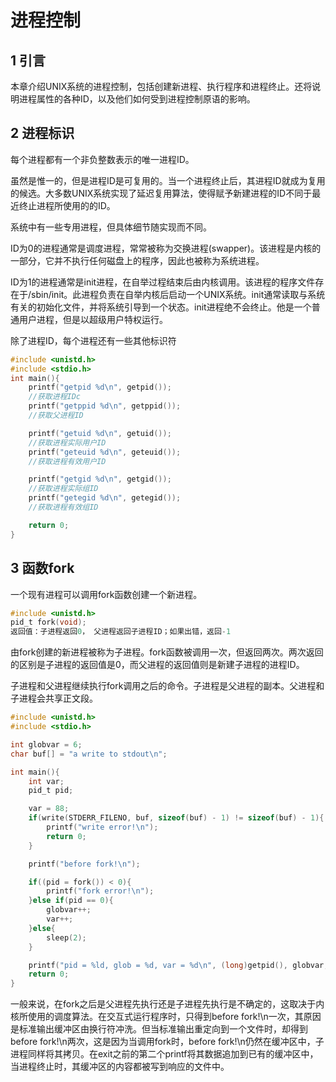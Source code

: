# 进程控制

## 1 引言

本章介绍UNIX系统的进程控制，包括创建新进程、执行程序和进程终止。还将说明进程属性的各种ID，以及他们如何受到进程控制原语的影响。

## 2 进程标识

每个进程都有一个非负整数表示的唯一进程ID。

虽然是惟一的，但是进程ID是可复用的。当一个进程终止后，其进程ID就成为复用的候选。大多数UNIX系统实现了延迟复用算法，使得赋予新建进程的ID不同于最近终止进程所使用的的ID。

系统中有一些专用进程，但具体细节随实现而不同。

ID为0的进程通常是调度进程，常常被称为交换进程(swapper)。该进程是内核的一部分，它并不执行任何磁盘上的程序，因此也被称为系统进程。

ID为1的进程通常是init进程，在自举过程结束后由内核调用。该进程的程序文件存在于/sbin/init。此进程负责在自举内核后启动一个UNIX系统。init通常读取与系统有关的初始化文件，并将系统引导到一个状态。init进程绝不会终止。他是一个普通用户进程，但是以超级用户特权运行。

除了进程ID，每个进程还有一些其他标识符

```c
#include <unistd.h>
#include <stdio.h>
int main(){
    printf("getpid %d\n", getpid());
    //获取进程IDc
    printf("getppid %d\n", getppid());
    //获取父进程ID

    printf("getuid %d\n", getuid());
    //获取进程实际用户ID
    printf("geteuid %d\n", geteuid());
    //获取进程有效用户ID

    printf("getgid %d\n", getgid());
    //获取进程实际组ID
    printf("getegid %d\n", getegid());
    //获取进程有效组ID

    return 0;
}
```

## 3 函数fork

一个现有进程可以调用fork函数创建一个新进程。

```c
#include <unistd.h>
pid_t fork(void);
返回值：子进程返回0， 父进程返回子进程ID；如果出错，返回-1
```

由fork创建的新进程被称为子进程。fork函数被调用一次，但返回两次。两次返回的区别是子进程的返回值是0，而父进程的返回值则是新建子进程的进程ID。

子进程和父进程继续执行fork调用之后的命令。子进程是父进程的副本。父进程和子进程会共享正文段。

```c
#include <unistd.h>
#include <stdio.h>

int globvar = 6;
char buf[] = "a write to stdout\n";

int main(){
    int var;
    pid_t pid;

    var = 88;
    if(write(STDERR_FILENO, buf, sizeof(buf) - 1) != sizeof(buf) - 1){
        printf("write error!\n");
        return 0;
    }

    printf("before fork!\n");

    if((pid = fork()) < 0){
        printf("fork error!\n");
    }else if(pid == 0){
        globvar++;
        var++;
    }else{
        sleep(2);
    }

    printf("pid = %ld, glob = %d, var = %d\n", (long)getpid(), globvar, var);
    return 0;
}
```

一般来说，在fork之后是父进程先执行还是子进程先执行是不确定的，这取决于内核所使用的调度算法。在交互式运行程序时，只得到before fork!\n一次，其原因是标准输出缓冲区由换行符冲洗。但当标准输出重定向到一个文件时，却得到before fork!\n两次，这是因为当调用fork时，before fork!\n仍然在缓冲区中，子进程同样将其拷贝。在exit之前的第二个printf将其数据追加到已有的缓冲区中，当进程终止时，其缓冲区的内容都被写到响应的文件中。


